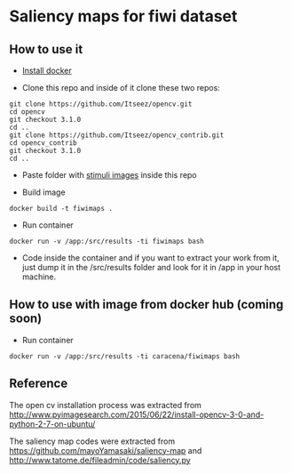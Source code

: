 # Saliency maps for fiwi dataset

## How to use it

- [Install docker](https://docs.docker.com/linux/)

- Clone this repo and inside of it clone these two repos: 
```
git clone https://github.com/Itseez/opencv.git
cd opencv
git checkout 3.1.0
cd ..
git clone https://github.com/Itseez/opencv_contrib.git
cd opencv_contrib
git checkout 3.1.0
cd ..
```

- Paste folder with [stimuli images](https://www.ece.nus.edu.sg/stfpage/eleqiz/webpage_saliency.html) inside this repo

- Build image
```
docker build -t fiwimaps .
```

- Run container
```
docker run -v /app:/src/results -ti fiwimaps bash
```

- Code inside the container and if you want to extract your work from it, just dump it in the /src/results folder and look for it in /app in your host machine.


## How to use with image from docker hub (coming soon)

- Run container
```
docker run -v /app:/src/results -ti caracena/fiwimaps bash
```

## Reference 

The open cv installation process was extracted from http://www.pyimagesearch.com/2015/06/22/install-opencv-3-0-and-python-2-7-on-ubuntu/

The saliency map codes were extracted from https://github.com/mayoYamasaki/saliency-map and http://www.tatome.de/fileadmin/code/saliency.py
